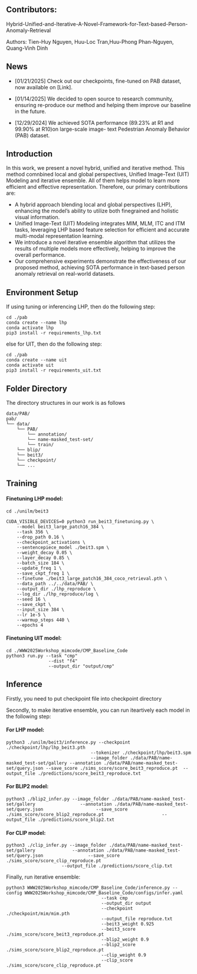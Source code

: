 ## Contributors:
Hybrid-Unified-and-Iterative-A-Novel-Framework-for-Text-based-Person-Anomaly-Retrieval

Authors: Tien-Huy Nguyen, Huu-Loc Tran,Huu-Phong Phan-Nguyen, Quang-Vinh Dinh

## News
- [01/21/2025] Check out our checkpoints, fine-tuned on PAB dataset, now available on [Link]. 

- [01/14/2025] We decided to open source to research community, ensuring re-produce our method and helping them improve our baseline in the future.

- [12/29/2024] We achieved SOTA performance (89.23\% at R1 and 99.90\% at R10)on large-scale image- text Pedestrian Anomaly Behavior (PAB) dataset.


## Introduction
In this work, we present a novel hybrid, unified and iterative method. This method comnbined local and global perspectives, Unified Image-Text (UIT) Modeling and iterative ensemble. All of them helps model to learn more efficient and effective representation. Therefore, our primary contributions are:

- A hybrid approach blending local and global perspectives (LHP), enhancing the model’s ability to utilize both finegrained and holistic visual information.
- Unified Image-Text (UIT) Modeling integrates MIM, MLM, ITC and ITM tasks, leveraging LHP based feature selection for efficient and accurate multi-modal representation learning.
- We introduce a novel iterative ensemble algorithm that utilizes
the results of multiple models more effectively, helping to
improve the overall performance.
- Our comprehensive experiments demonstrate the effectiveness of our proposed method, achieving SOTA performance in text-based person anomaly retrieval on real-world datasets.


## Environment Setup

If using tuning or inferencing LHP, then do the following step:

```
cd ./pab
conda create --name lhp
conda activate lhp
pip3 install -r requirements_lhp.txt
```

else for UIT, then do the following step:

```
cd ./pab
conda create --name uit
conda activate uit
pip3 install -r requirements_uit.txt
```





## Folder Directory

The directory structures in our work is as follows
```
data/PAB/
pab/
└── data/
    └── PAB/
        └── annotation/
        └── name-masked_test-set/
        └── train/
    └── blip/
    └── beit3/
    └── checkpoint/
    └── ...
```

## Training

#### Finetuning LHP model:
```
cd ./unilm/beit3

CUDA_VISIBLE_DEVICES=0 python3 run_beit3_finetuning.py \
    --model beit3_large_patch16_384 \
	--task 356 \
	--drop_path 0.16 \
	--checkpoint_activations \
	--sentencepiece_model ./beit3.spm \
	--weight_decay 0.05 \
	--layer_decay 0.85 \
	--batch_size 184 \
	--update_freq 1 \
	--save_ckpt_freq 1 \
	--finetune ./beit3_large_patch16_384_coco_retrieval.pth \
	--data_path ../../data/PAB/ \
    --output_dir ./lhp_reproduce \
    --log_dir ./lhp_reproduce/log \
	--seed 16 \
	--save_ckpt \
	--input_size 384 \
	--lr 1e-5 \
	--warmup_steps 440 \
	--epochs 4
```

#### Finetuning UIT model:
```
cd ./WWW2025Workshop_mimcode/CMP_Baseline_Code
python3 run.py --task "cmp" 
                --dist "f4" 
                --output_dir "output/cmp"
```



## Inference

Firstly, you need to put checkpoint file into checkpoint directory

Secondly, to make iterative ensemble, you can run iteartively each model in the following step:

#### For LHP model:
```
python3 ./unilm/beit3/inference.py --checkpoint ./checkpoint/lhp/lhp_beit3.pth 
                                --tokenizer ./checkpoint/lhp/beit3.spm 
                                --image_folder ./data/PAB/name-masked_test-set/gallery --annotation ./data/PAB/name-masked_test-set/query.json --save_score ./sims_score/score_beit3_reproduce.pt  --output_file ./predictions/score_beit3_reproduce.txt
```

#### For BLIP2 model:
```
python3 ./blip2_infer.py --image_folder ./data/PAB/name-masked_test-set/gallery                 --annotation ./data/PAB/name-masked_test-set/query.json                    --save_score ./sims_score/score_blip2_reproduce.pt                      --output_file ./predictions/score_blip2.txt
```

#### For CLIP model:
```
python3 ./clip_infer.py --image_folder ./data/PAB/name-masked_test-set/gallery              --annotation ./data/PAB/name-masked_test-set/query.json                 --save_score ./sims_score/score_clip_reproduce.pt 
                     --output_file ./predictions/score_clip.txt
```


Finally, run iterative ensemble:

```
python3 WWW2025Workshop_mimcode/CMP_Baseline_Code/inference.py --config WWW2025Workshop_mimcode/CMP_Baseline_Code/configs/infer.yaml 
                                    --task cmp 
                                    --output_dir output 
                                    --checkpoint ./checkpoint/mim/mim.pth 
                                    --output_file reproduce.txt 
                                    --beit3_weight 0.925 
                                    --beit3_score ./sims_score/score_beit3_reproduce.pt 
                                    --blip2_weight 0.9 
                                    --blip2_score ./sims_score/score_blip2_reproduce.pt 
                                    --clip_weight 0.9 
                                    --clip_score ./sims_score/score_clip_reproduce.pt 
```


